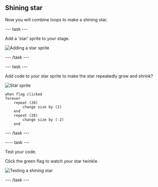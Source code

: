## Shining star

Now you will combine loops to make a shining star.

--- task ---

Add a 'star' sprite to your stage.

![Adding a star sprite](images/space-star-sprite.png)

--- /task ---

--- task ---

Add code to your star sprite to make the star repeatedly grow and shrink?

![Star sprite](images/sprite-star.png)

```blocks3
when flag clicked
forever
    repeat (20)
        change size by (2)
    end
    repeat (20)
        change size by (-2)
    end

```

--- /task ---

---- task ---

Test your code.

Click the green flag to watch your star twinkle.

![Testing a shining star](images/sprite-star.png)

--- /task ---